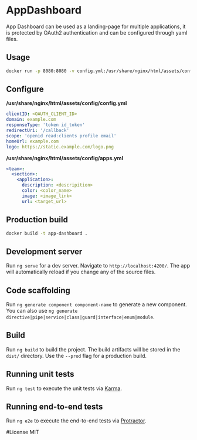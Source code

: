 # AppDashboard

App Dashboard can be used as a landing-page for multiple applications, it is protected by OAuth2 authentication and can be configured through yaml files.

## Usage
```bash
docker run -p 8080:8080 -v config.yml:/usr/share/nginx/html/assets/config/config.yml -v apps.yml:/usr/share/nginx/html/assets/config/apps.yml steven166/app-dashboard
```

## Configure
**/usr/share/nginx/html/assets/config/config.yml**
```yaml
clientID: <OAUTH_CLIENT_ID>
domain: example.com
responseType: 'token id_token'
redirectUri: '/callback'
scope: 'openid read:clients profile email'
homeUrl: example.com
logo: https://static.example.com/logo.png
```
**/usr/share/nginx/html/assets/config/apps.yml**
```yaml
<team>:
  <section>:
    <application>:
      description: <descripition>
      color: <color_name>
      image: <image_link>
      url: <target_url>
```

## Production build
```bash
docker build -t app-dashboard .
```

## Development server

Run `ng serve` for a dev server. Navigate to `http://localhost:4200/`. The app will automatically reload if you change any of the source files.

## Code scaffolding

Run `ng generate component component-name` to generate a new component. You can also use `ng generate directive|pipe|service|class|guard|interface|enum|module`.

## Build

Run `ng build` to build the project. The build artifacts will be stored in the `dist/` directory. Use the `--prod` flag for a production build.

## Running unit tests

Run `ng test` to execute the unit tests via [Karma](https://karma-runner.github.io).

## Running end-to-end tests

Run `ng e2e` to execute the end-to-end tests via [Protractor](http://www.protractortest.org/).

#License
MIT
